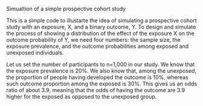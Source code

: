 Simualtion of a simple prospective cohort study

This is a simple code to illustarte the idea of simulating 
a prospective cohort study with an exposure, X, and a binary outcome, Y. 
To design and simulate the process of showing a distribution of the effect of the exposure X on the outcome probability of Y, we need four numbers: 
the sample size, the exposure prevalence, and the outcome probabilities among exposed and unexposed individuals. 

Let us set the number of participants to n=1,000 in our study. We know that the exposure prevalence is 20%. 
We also know that, among the unexposed, the proportion of people having developed the outcome is 10%, whereas such outcome 
proportion among the exposed is 30%. This gives us an odds ratio of about 3.9, meaning that the odds of having the outcome are 
3.9 higher for the exposed as opposed to the unexposed group. 
